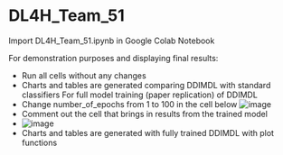 # DL4H_Team_51
Import DL4H_Team_51.ipynb in Google Colab Notebook

For demonstration purposes and displaying final results:
* Run all cells without any changes
* Charts and tables are generated comparing DDIMDL with standard classifiers
For full model training (paper replication) of DDIMDL
* Change number_of_epochs from 1 to 100 in the cell below
![image](https://github.com/jlee588/DL4H_Team_51/assets/139282397/96c34f25-75b2-408f-9c3c-08552abb792f)
* Comment out the cell that brings in results from the trained model
* ![image](https://github.com/jlee588/DL4H_Team_51/assets/139282397/3519e4c9-9ef4-4553-8c9a-23d8b716c62e)
* Charts and tables are generated with fully trained DDIMDL with plot functions


